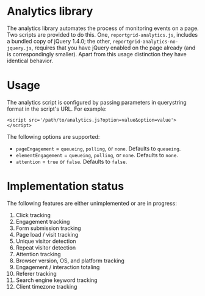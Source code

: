 Analytics library
=================

The analytics library automates the process of monitoring events on a page. Two
scripts are provided to do this. One, `reportgrid-analytics.js`, includes a
bundled copy of jQuery 1.4.0; the other, `reportgrid-analytics-no-jquery.js`,
requires that you have jQuery enabled on the page already (and is
correspondingly smaller). Apart from this usage distinction they have identical
behavior.

Usage
=====

The analytics script is configured by passing parameters in querystring format
in the script's URL. For example:

    <script src='/path/to/analytics.js?option=value&option=value'></script>

The following options are supported:

* `pageEngagement` = `queueing`, `polling`, or `none`. Defaults to `queueing`.
* `elementEngagement` = `queueing`, `polling`, or `none`. Defaults to `none`.
* `attention` = `true` or `false`. Defaults to `false`.

Implementation status
=====================

The following features are either unimplemented or are in progress:

1. Click tracking
2. Engagement tracking
3. Form submission tracking
4. Page load / visit tracking
5. Unique visitor detection
6. Repeat visitor detection
7. Attention tracking
8. Browser version, OS, and platform tracking
9. Engagement / interaction totaling
10. Referer tracking
11. Search engine keyword tracking
12. Client timezone tracking
